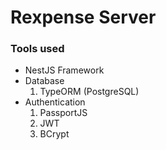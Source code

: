 # Rexpense Server
### Tools used
- NestJS Framework
- Database
	1. TypeORM (PostgreSQL)
- Authentication
	1. PassportJS
	2. JWT
	3. BCrypt